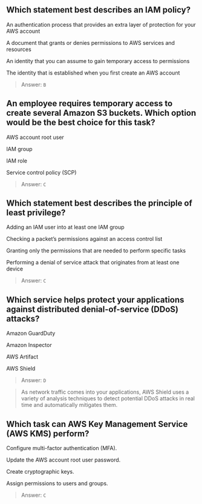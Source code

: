 ## Which statement best describes an IAM policy?

An authentication process that provides an extra layer of protection for your AWS account

A document that grants or denies permissions to AWS services and resources

An identity that you can assume to gain temporary access to permissions

The identity that is established when you first create an AWS account

> Answer: `B`


## An employee requires temporary access to create several Amazon S3 buckets. Which option would be the best choice for this task?

AWS account root user

IAM group

IAM role

Service control policy (SCP)

> Answer: `C`



## Which statement best describes the principle of least privilege?

Adding an IAM user into at least one IAM group

Checking a packet’s permissions against an access control list

Granting only the permissions that are needed to perform specific tasks

Performing a denial of service attack that originates from at least one device


> Answer: `C`



## Which service helps protect your applications against distributed denial-of-service (DDoS) attacks?

Amazon GuardDuty

Amazon Inspector

AWS Artifact

AWS Shield


> Answer: `D`

> As network traffic comes into your applications, AWS Shield uses a variety of analysis techniques to detect potential DDoS attacks in real time and automatically mitigates them.

## Which task can AWS Key Management Service (AWS KMS) perform?

Configure multi-factor authentication (MFA).

Update the AWS account root user password.

Create cryptographic keys.

Assign permissions to users and groups.

> Answer: `C`
